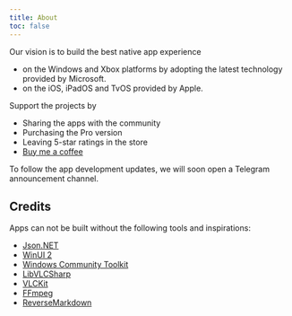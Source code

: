 ```yaml
---
title: About
toc: false
---
```


Our vision is to build the best native app experience

- on the Windows and Xbox platforms by adopting the latest technology provided by Microsoft.
- on the iOS, iPadOS and TvOS provided by Apple.

Support the projects by

- Sharing the apps with the community
- Purchasing the Pro version
- Leaving 5-star ratings in the store
- [Buy me a coffee](https://ko-fi.com/jimmyrespawn)

To follow the app development updates, we will soon open a Telegram announcement channel.

## Credits

Apps can not be built without the following tools and inspirations:

- [Json.NET](https://www.newtonsoft.com/json)
- [WinUI 2](https://learn.microsoft.com/en-us/windows/apps/winui/winui2/)
- [Windows Community Toolkit](https://aka.ms/wct)
- [LibVLCSharp](https://code.videolan.org/videolan/LibVLCSharp)
- [VLCKit](https://github.com/videolan/vlckit)
- [FFmpeg](https://ffmpeg.org/)
- [ReverseMarkdown](https://github.com/mysticmind/reversemarkdown-net)

